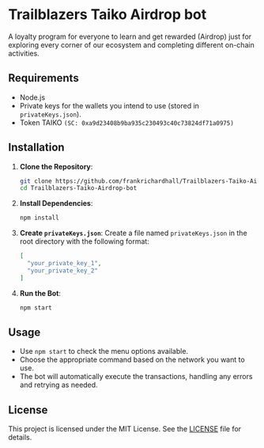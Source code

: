 # Trailblazers Taiko Airdrop bot
A loyalty program for everyone to learn and get rewarded (Airdrop) just for exploring every corner of our ecosystem and completing different on-chain activities.

## Requirements

- Node.js
- Private keys for the wallets you intend to use (stored in `privateKeys.json`).
- Token TAIKO `(SC: 0xa9d23408b9ba935c230493c40c73824df71a0975)`

## Installation

1. **Clone the Repository**:

   ```bash
   git clone https://github.com/frankrichardhall/Trailblazers-Taiko-Airdrop-bot.git
   cd Trailblazers-Taiko-Airdrop-bot
   ```

2. **Install Dependencies**:

   ```bash
   npm install
   ```

3. **Create `privateKeys.json`**:
   Create a file named `privateKeys.json` in the root directory with the following format:

   ```json
   [
     "your_private_key_1",
     "your_private_key_2"
   ]
   ```

4. **Run the Bot**:

   ```bash
   npm start
   ```

## Usage

- Use `npm start` to check the menu options available.
- Choose the appropriate command based on the network you want to use.
- The bot will automatically execute the transactions, handling any errors and retrying as needed.

## License

This project is licensed under the MIT License. See the [LICENSE](LICENSE) file for details.
 
 
 
 
 
 
 
 
 
 
 
 
 
 
 
 
